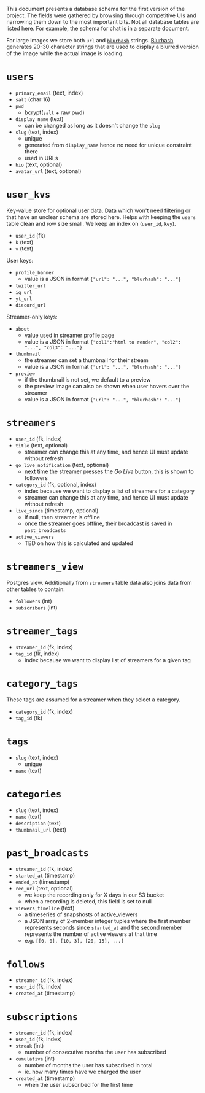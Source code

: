 This document presents a database schema for the first version of the project.
The fields were gathered by browsing through competitive UIs and narrowing them down to the most important bits.
Not all database tables are listed here.
For example, the schema for chat is in a separate document.

For large images we store both `url` and [`blurhash`][blurhash] strings.
[Blurhash][blurhash] generates 20-30 character strings that are used to display a blurred version of the image while the actual image is loading.

# `users`

- `primary_email` (text, index)
- `salt` (char 16)
- `pwd`
  - bcrypt(`salt` + raw pwd)
- `display_name` (text)
  - can be changed as long as it doesn't change the `slug`
- `slug` (text, index)
  - unique
  - generated from `display_name` hence no need for unique constraint there
  - used in URLs
- `bio` (text, optional)
- `avatar_url` (text, optional)

# `user_kvs`

Key-value store for optional user data.
Data which won't need filtering or that have an unclear schema are stored here.
Helps with keeping the `users` table clean and row size small.
We keep an index on (`user_id`, `key`).

- `user_id` (fk)
- `k` (text)
- `v` (text)

User keys:

- `profile_banner`
  - value is a JSON in format `{"url": "...", "blurhash": "..."}`
- `twitter_url`
- `ig_url`
- `yt_url`
- `discord_url`

Streamer-only keys:

- `about`
  - value used in streamer profile page
  - value is a JSON in format `{"col1":"html to render", "col2": "...", "col3": "..."}`
- `thumbnail`
  - the streamer can set a thumbnail for their stream
  - value is a JSON in format `{"url": "...", "blurhash": "..."}`
- `preview`
  - if the thumbnail is not set, we default to a preview
  - the preview image can also be shown when user hovers over the streamer
  - value is a JSON in format `{"url": "...", "blurhash": "..."}`

# `streamers`

- `user_id` (fk, index)
- `title` (text, optional)
  - streamer can change this at any time, and hence UI must update without refresh
- `go_live_notification` (text, optional)
  - next time the streamer presses the _Go Live_ button, this is shown to followers
- `category_id` (fk, optional, index)
  - index because we want to display a list of streamers for a category
  - streamer can change this at any time, and hence UI must update without refresh
- `live_since` (timestamp, optional)
  - if null, then streamer is offline
  - once the streamer goes offline, their broadcast is saved in `past_broadcasts`
- `active_viewers`
  - TBD on how this is calculated and updated

# `streamers_view`

Postgres view.
Additionally from `streamers` table data also joins data from other tables to contain:

- `followers` (int)
- `subscribers` (int)

# `streamer_tags`

- `streamer_id` (fk, index)
- `tag_id` (fk, index)
  - index because we want to display list of streamers for a given tag

# `category_tags`

These tags are assumed for a streamer when they select a category.

- `category_id` (fk, index)
- `tag_id` (fk)

# `tags`

- `slug` (text, index)
  - unique
- `name` (text)

# `categories`

- `slug` (text, index)
- `name` (text)
- `description` (text)
- `thumbnail_url` (text)

# `past_broadcasts`

- `streamer_id` (fk, index)
- `started_at` (timestamp)
- `ended_at` (timestamp)
- `rec_url` (text, optional)
  - we keep the recording only for X days in our S3 bucket
  - when a recording is deleted, this field is set to null
- `viewers_timeline` (text)
  - a timeseries of snapshosts of active_viewers
  - a JSON array of 2-member integer tuples where the first member represents seconds since `started_at` and the second member represents the number of active viewers at that time
  - e.g. `[[0, 0], [10, 3], [20, 15], ...]`

# `follows`

- `streamer_id` (fk, index)
- `user_id` (fk, index)
- `created_at` (timestamp)

# `subscriptions`

- `streamer_id` (fk, index)
- `user_id` (fk, index)
- `streak` (int)
  - number of consecutive months the user has subscribed
- `cumulative` (int)
  - number of months the user has subscribed in total
  - ie. how many times have we charged the user
- `created_at` (timestamp)
  - when the user subscribed for the first time

<!-- List of References -->

[blurhash]: https://github.com/woltapp/blurhash
